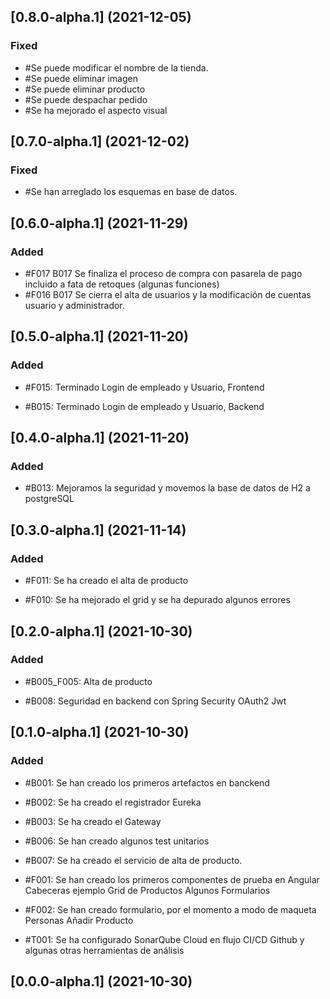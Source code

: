 ## [0.8.0-alpha.1] (2021-12-05)

### Fixed

- #Se puede modificar el nombre de la tienda.
- #Se puede eliminar imagen
- #Se puede eliminar producto
- #Se puede despachar pedido
- #Se ha mejorado el aspecto visual

## [0.7.0-alpha.1] (2021-12-02)

### Fixed

- #Se han arreglado los esquemas en base de datos.

## [0.6.0-alpha.1] (2021-11-29)

### Added

- #F017 B017 Se finaliza el proceso de compra con pasarela de pago incluido a fata de retoques (algunas funciones)
- #F016 B017 Se cierra el alta de usuarios y la modificación de cuentas usuario y administrador.

## [0.5.0-alpha.1] (2021-11-20)

### Added

- #F015: Terminado Login de empleado y Usuario, Frontend

- #B015: Terminado Login de empleado y Usuario, Backend

## [0.4.0-alpha.1] (2021-11-20)

### Added

- #B013: Mejoramos la seguridad y movemos la base de datos de H2 a postgreSQL

## [0.3.0-alpha.1] (2021-11-14)

### Added

- #F011: Se ha creado el alta de producto

- #F010: Se ha mejorado el grid y se ha depurado algunos errores

## [0.2.0-alpha.1] (2021-10-30)

### Added

- #B005_F005: Alta de producto

- #B008: Seguridad en backend con Spring Security OAuth2 Jwt

## [0.1.0-alpha.1] (2021-10-30)

### Added

- #B001: Se han creado los primeros artefactos en banckend

- #B002: Se ha creado el registrador Eureka

- #B003: Se ha creado el Gateway

- #B006: Se han creado algunos test unitarios

- #B007: Se ha creado el servicio de alta de producto.

- #F001: Se han creado los primeros componentes de prueba en Angular
  Cabeceras ejemplo
  Grid de Productos
  Algunos Formularios

- #F002: Se han creado formulario, por el momento a modo de maqueta
  Personas
  Añadir Producto

- #T001: Se ha configurado SonarQube Cloud en flujo CI/CD Github y
algunas otras herramientas de análisis

## [0.0.0-alpha.1] (2021-10-30)
